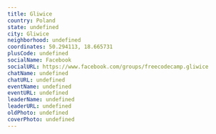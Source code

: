 ```yaml
---
title: Gliwice
country: Poland
state: undefined
city: Gliwice
neighborhood: undefined
coordinates: 50.294113, 18.665731
plusCode: undefined
socialName: Facebook
socialURL: https://www.facebook.com/groups/freecodecamp.gliwice
chatName: undefined
chatURL: undefined
eventName: undefined
eventURL: undefined
leaderName: undefined
leaderURL: undefined
oldPhoto: undefined
coverPhoto: undefined
---
```

